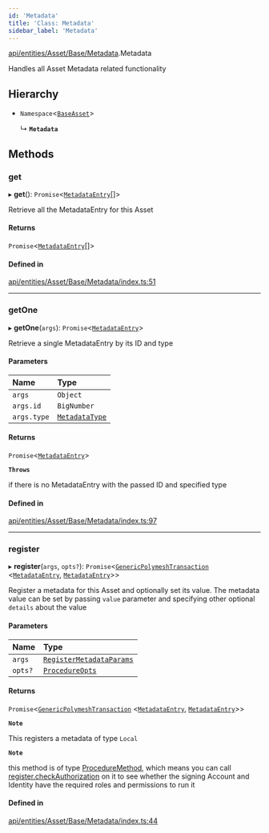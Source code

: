 ```yaml
---
id: 'Metadata'
title: 'Class: Metadata'
sidebar_label: 'Metadata'
---
```


[api/entities/Asset/Base/Metadata](../../../../../../modules/API/Entities/Asset/Base/Metadata/Metadata.md).Metadata

Handles all Asset Metadata related functionality

## Hierarchy

- `Namespace`\<[`BaseAsset`](../BaseAsset/BaseAsset.md)\>

  ↳ **`Metadata`**

## Methods

### get

▸ **get**(): `Promise`\<[`MetadataEntry`](../../../MetadataEntry/MetadataEntry.md)[]\>

Retrieve all the MetadataEntry for this Asset

#### Returns

`Promise`\<[`MetadataEntry`](../../../MetadataEntry/MetadataEntry.md)[]\>

#### Defined in

[api/entities/Asset/Base/Metadata/index.ts:51](https://github.com/PolymeshAssociation/polymesh-sdk/blob/adcc38781/src/api/entities/Asset/Base/Metadata/index.ts#L51)

---

### getOne

▸ **getOne**(`args`): `Promise`\<[`MetadataEntry`](../../../MetadataEntry/MetadataEntry.md)\>

Retrieve a single MetadataEntry by its ID and type

#### Parameters

| Name        | Type                                                                                                    |
| :---------- | :------------------------------------------------------------------------------------------------------ |
| `args`      | `Object`                                                                                                |
| `args.id`   | `BigNumber`                                                                                             |
| `args.type` | [`MetadataType`](../../../../../../enums/API/Entities/MetadataEntry/Types/MetadataType/MetadataType.md) |

#### Returns

`Promise`\<[`MetadataEntry`](../../../MetadataEntry/MetadataEntry.md)\>

**`Throws`**

if there is no MetadataEntry with the passed ID and specified type

#### Defined in

[api/entities/Asset/Base/Metadata/index.ts:97](https://github.com/PolymeshAssociation/polymesh-sdk/blob/adcc38781/src/api/entities/Asset/Base/Metadata/index.ts#L97)

---

### register

▸ **register**(`args`, `opts?`): `Promise`\<[`GenericPolymeshTransaction`](../../../../../../modules/Types/Types.md#genericpolymeshtransaction) \<[`MetadataEntry`](../../../MetadataEntry/MetadataEntry.md), [`MetadataEntry`](../../../MetadataEntry/MetadataEntry.md)\>\>

Register a metadata for this Asset and optionally set its value.
The metadata value can be set by passing `value` parameter and specifying other optional `details` about the value

#### Parameters

| Name    | Type                                                                                                       |
| :------ | :--------------------------------------------------------------------------------------------------------- |
| `args`  | [`RegisterMetadataParams`](../../../../../../modules/API/Procedures/Types/Types.md#registermetadataparams) |
| `opts?` | [`ProcedureOpts`](../../../../../../interfaces/Types/ProcedureOpts/ProcedureOpts.md)                       |

#### Returns

`Promise`\<[`GenericPolymeshTransaction`](../../../../../../modules/Types/Types.md#genericpolymeshtransaction) \<[`MetadataEntry`](../../../MetadataEntry/MetadataEntry.md), [`MetadataEntry`](../../../MetadataEntry/MetadataEntry.md)\>\>

**`Note`**

This registers a metadata of type `Local`

**`Note`**

this method is of type [ProcedureMethod](../../../../../../interfaces/Types/ProcedureMethod/ProcedureMethod.md), which means you can call [register.checkAuthorization](../../../../../../interfaces/Types/ProcedureMethod/ProcedureMethod.md#checkauthorization)
on it to see whether the signing Account and Identity have the required roles and permissions to run it

#### Defined in

[api/entities/Asset/Base/Metadata/index.ts:44](https://github.com/PolymeshAssociation/polymesh-sdk/blob/adcc38781/src/api/entities/Asset/Base/Metadata/index.ts#L44)
